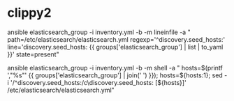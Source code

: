 # clippy2

ansible elasticsearch_group -i inventory.yml -b -m lineinfile -a "
path=/etc/elasticsearch/elasticsearch.yml
regexp='^discovery\.seed_hosts:'
line='discovery.seed_hosts: {{ groups['elasticsearch_group'] | list | to_yaml }}'
state=present" 


ansible elasticsearch_group -i inventory.yml -b -m shell -a "
hosts=\$(printf ',\"%s\"' {{ groups['elasticsearch_group'] | join(' ') }});
hosts=\${hosts:1};
sed -i '/^discovery\.seed_hosts:/c\\discovery.seed_hosts: [\${hosts}]' /etc/elasticsearch/elasticsearch.yml"
